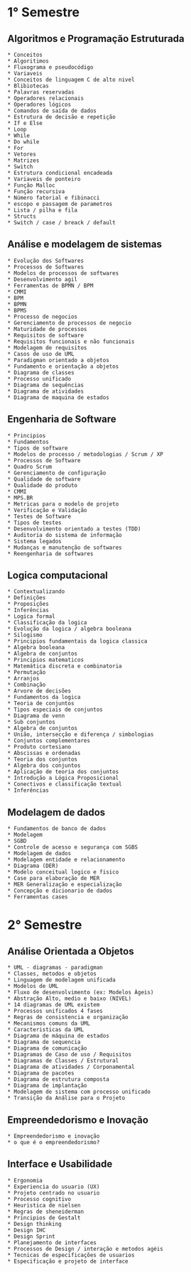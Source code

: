 # 1° Semestre

## Algoritmos e Programação Estruturada

    * Conceitos
    * Algoritimos
    * Fluxograma e pseudocódigo
    * Variaveis
    * Conceitos de linguagem C de alto nivel
    * Blibiotecas
    * Palavras reservadas
    * Operadores relacionais
    * Operadores lógicos
    * Comandos de saída de dados
    * Estrutura de decisão e repetição
    * If e Else
    * Loop
    * While
    * Do while
    * For
    * Vetores
    * Matrizes
    * Switch
    * Estrutura condicional encadeada
    * Variaveis de ponteiro
    * Função Malloc
    * Função recursiva
    * Número fatorial e fibinacci
    * escopo e passagem de parametros
    * Lista / pilha e fila
    * Structs
    * Switch / case / breack / default

## Análise e modelagem de sistemas

    * Evolução dos Softwares
    * Processos de Softwares
    * Modelos de processos de softwares
    * Desenvolvimento agil
    * Ferramentas de BPMN / BPM
    * CMMI
    * BPM
    * BPMN
    * BPMS
    * Processo de negocios
    * Gerenciamento de processos de negocio
    * Maturidade de processos
    * Requisitos de software
    * Requisitos funcionais e não funcionais
    * Modelagem de requisitos
    * Casos de uso de UML
    * Paradigman orientado a objetos
    * Fundamento e orientação a objetos
    * Diagrama de classes
    * Processo unificado
    * Diagrama de sequências
    * Diagrama de atividades
    * Diagrama de maquina de estados

## Engenharia de Software

    * Principios
    * Fundamentos
    * Tipos de software
    * Modelos de processo / metodologias / Scrum / XP
    * Processos de Software
    * Quadro Scrum
    * Gerenciamento de configuração
    * Qualidade de software
    * Qualidade do produto
    * CMMI
    * MPS.BR
    * Metricas para o modelo de projeto
    * Verificação e Validação
    * Testes de Software
    * Tipos de testes
    * Desenvolvimento orientado a testes (TDD)
    * Auditoria do sistema de informação
    * Sistema legados
    * Mudanças e manutenção de softwares
    * Reengenharia de softwares

## Logica computacional

    * Contextualizando
    * Definições
    * Proposições
    * Inferências
    * Logica formal
    * Classificação da logica
    * Evolução da logica / algebra booleana
    * Silogismo
    * Principios fundamentais da logica classica
    * Algebra booleana
    * Algebra de conjuntos
    * Principios matematicos
    * Matemática discreta e combinatoria
    * Permutação
    * Arranjos
    * Combinação
    * Arvore de decisões
    * Fundamentos da logica
    * Teoria de conjuntos
    * Tipos especiais de conjuntos
    * Diagrama de venn
    * Sub conjuntos
    * Algebra de conjuntos
    * União, intersecção e diferença / simbologias
    * Conjuntos complementares
    * Produto cortesiano
    * Abscissas e ordenadas
    * Teoria dos conjuntos
    * Algebra dos conjuntos
    * Aplicação de teoria dos conjuntos
    * Introdução a Lógica Proposicional
    * Conectivos e classificação textual
    * Inferências

## Modelagem de dados

    * Fundamentos de banco de dados
    * Modelagem
    * SGBD
    * Controle de acesso e segurança com SGBS
    * Modelagem de dados
    * Modelagem entidade e relacionamento
    * Diagrama (DER)
    * Modelo conceitual logico e fisico
    * Case para elaboração de MER
    * MER Generalização e especialização
    * Concepção e dicionario de dados
    * Ferramentas cases

# 2° Semestre

## Análise Orientada a Objetos

    * UML - diagramas - paradigman
    * Classes, metodos e objetos
    * Linguagem de modelagem unificada
    * Modelos de UML
    * Fluxo de desenvolvimento (ex: Modelos Àgeis)
    * Abstração Alto, medio e baixo (NIVEL)
    * 14 diagramas de UML existem
    * Processos unificados 4 fases
    * Regras de consistencia e organização
    * Mecanismos comuns da UML
    * Caracteristicas da UML
    * Diagrama de máquina de estados
    * Diagrama de sequencia
    * Diagrama de comunicação
    * Diagramas de Caso de uso / Requisitos
    * Diagramas de Classes / Estrutural
    * Diagrama de atividades / Corponamental
    * Diagrama de pacotes
    * Diagrama de estrutura composta
    * Diagrama de implantação
    * Modelagem de sistema com processo unificado
    * Transição da Análise para o Projeto

## Empreendedorismo e Inovação

    * Empreendedorismo e inovação
    * o que é o empreendedorismo?

## Interface e Usabilidade

    * Ergonomia
    * Experiencia do usuario (UX)
    * Projeto centrado no usuario
    * Processo cognitivo
    * Heuristica de nielsen
    * Regras de sheneiderman
    * Principios de Gestalt
    * Design thinking
    * Design IHC
    * Design Sprint
    * Planejamento de interfaces
    * Processos de Design / interação e metodos agéis
    * Tecnicas de especificações de usuarios
    * Especificação e projeto de interface
